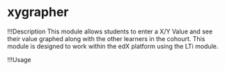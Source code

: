 xygrapher
=========

!!!Description
This module allows students to enter a X/Y Value and see their value graphed along with the other learners in the cohourt.
This module is designed to work within the edX platform using the LTi module.

!!!Usage
